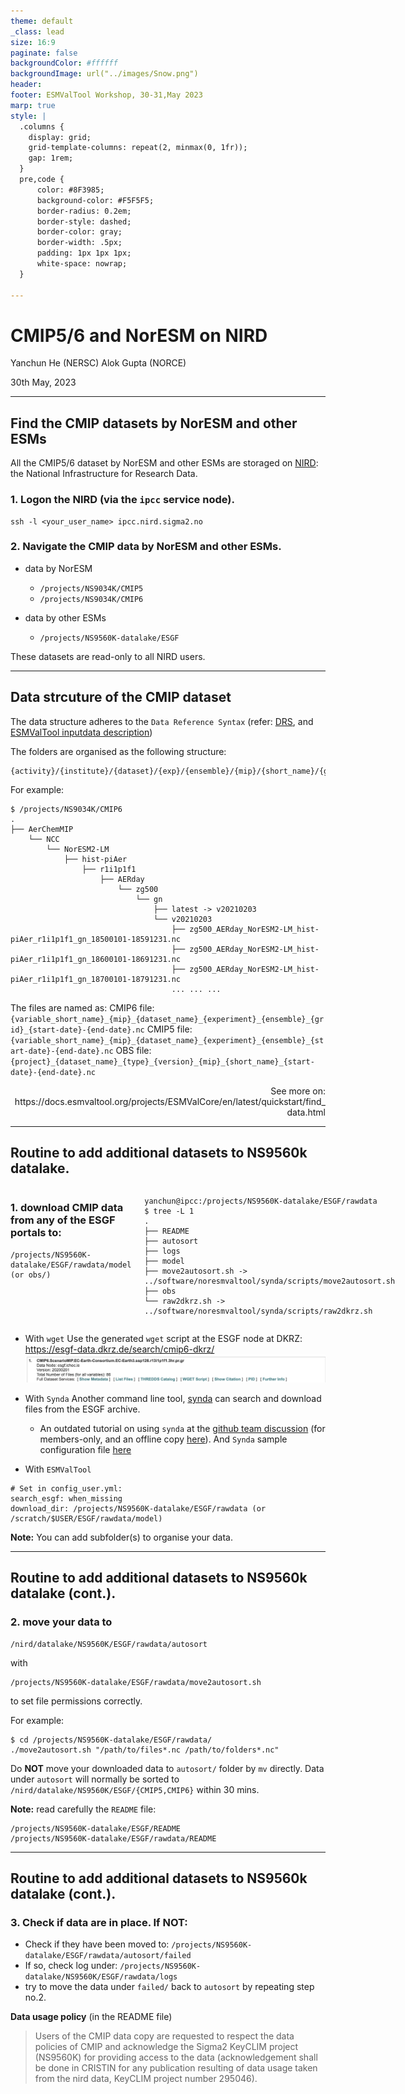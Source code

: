 ```yaml
---
theme: default
_class: lead
size: 16:9
paginate: false
backgroundColor: #ffffff
backgroundImage: url("../images/Snow.png")
header:
footer: ESMValTool Workshop, 30-31,May 2023
marp: true
style: |
  .columns {
    display: grid;
    grid-template-columns: repeat(2, minmax(0, 1fr));
    gap: 1rem;
  }
  pre,code {
      color: #8F3985;
      background-color: #F5F5F5;
      border-radius: 0.2em;
      border-style: dashed;
      border-color: gray;
      border-width: .5px;
      padding: 1px 1px 1px;
      white-space: nowrap;
  }

---
```

<!--
theme: default, gaia, and uncover
backgroundImage: url('https://marp.app/assets/hero-background.svg')
backgroundImage: url('../images/bccr16v9.png')
header: "![img](../images/institutes.png)"

<iframe
  src="http://noresmhub.github.io/noresm2cmor/"
  style="width:100%; height:40%;"
></iframe>

<iframe
  src="../misc/esmvaltool-on-nird-discussion-5.png"
  style="width:100%; height:30%;"
>

</iframe>

-->

<style>
section {
  font-size: 18px;
}
table, th, td {
  width: 896px;
  border:  none;
}

</style>

<!--
table {
  width:  100%;
}
-->


# CMIP5/6 and NorESM on NIRD

Yanchun He (NERSC)
Alok Gupta (NORCE)

30th May, 2023

<!--
---
# Multi columns in Marp slide

<div class="columns">
<div>

## Column 1

Lorem ipsum dolor sit amet consectetur adipisicing elit. Voluptas eveniet, corporis commodi vitae accusamus obcaecati dolor corrupti eaque id numquam officia velit sapiente incidunt dolores provident laboriosam praesentium nobis culpa.

</div>
<div>

## Column 2

Tempore ad exercitationem necessitatibus nulla, optio distinctio illo non similique? Laborum dolor odio, ipsam incidunt corrupti quia nemo quo exercitationem adipisci quidem nesciunt deserunt repellendus inventore deleniti reprehenderit at earum.

</div>
</div>

-->

---
## Find the CMIP datasets by NorESM and other ESMs

All the CMIP5/6 dataset by NorESM and other ESMs are storaged on [NIRD](https://documentation.sigma2.no/files_storage/nird/access_lmd.html): the National Infrastructure for Research Data.

### 1. Logon the NIRD (via the `ipcc` service node).

```
ssh -l <your_user_name> ipcc.nird.sigma2.no
```

### 2. Navigate the CMIP data by NorESM and other ESMs.

+ data by NorESM
    - `/projects/NS9034K/CMIP5`
    - `/projects/NS9034K/CMIP6`

+ data by other ESMs
    - `/projects/NS9560K-datalake/ESGF`

These datasets are read-only to all NIRD users.

---
## Data strcuture of the CMIP dataset

The data structure adheres to the `Data Reference Syntax` (refer: [DRS](https://www.ecmwf.int/sites/default/files/elibrary/2014/13713-data-reference-syntax-governing-standards-within-climate-research-data-archived-esgf.pdf), and [ESMValTool inputdata description](https://docs.esmvaltool.org/projects/ESMValCore/en/latest/quickstart/find_data.html))

The folders are organised as the following structure:

    {activity}/{institute}/{dataset}/{exp}/{ensemble}/{mip}/{short_name}/{grid}/{version}

For example:
```
$ /projects/NS9034K/CMIP6
.
├── AerChemMIP
    └── NCC
        └── NorESM2-LM
            ├── hist-piAer
                ├── r1i1p1f1
                    ├── AERday
                        └── zg500
                            └── gn
                                ├── latest -> v20210203
                                └── v20210203
                                    ├── zg500_AERday_NorESM2-LM_hist-piAer_r1i1p1f1_gn_18500101-18591231.nc
                                    ├── zg500_AERday_NorESM2-LM_hist-piAer_r1i1p1f1_gn_18600101-18691231.nc
                                    ├── zg500_AERday_NorESM2-LM_hist-piAer_r1i1p1f1_gn_18700101-18791231.nc
                                    ... ... ...
```

The files are named as:
CMIP6 file: `{variable_short_name}_{mip}_{dataset_name}_{experiment}_{ensemble}_{grid}_{start-date}-{end-date}.nc`
CMIP5 file: `{variable_short_name}_{mip}_{dataset_name}_{experiment}_{ensemble}_{start-date}-{end-date}.nc`
OBS file:   `{project}_{dataset_name}_{type}_{version}_{mip}_{short_name}_{start-date}-{end-date}.nc`

<div style="text-align: right;">
    See more on: https://docs.esmvaltool.org/projects/ESMValCore/en/latest/quickstart/find_data.html
</div>


---
## Routine to add additional datasets to NS9560k datalake.
<style scoped>
section {
  font-size: 14px;
}
</style>

<div class="columns">
<div>

### 1. download CMIP data from any of the ESGF portals to:
```
/projects/NS9560K-datalake/ESGF/rawdata/model (or obs/)
```

</div>
<div>

```
yanchun@ipcc:/projects/NS9560K-datalake/ESGF/rawdata
$ tree -L 1
.
├── README
├── autosort
├── logs
├── model
├── move2autosort.sh -> ../software/noresmvaltool/synda/scripts/move2autosort.sh
├── obs
└── raw2dkrz.sh -> ../software/noresmvaltool/synda/scripts/raw2dkrz.sh
```
</div>
</div>

+ With `wget`
Use the generated `wget` script at the ESGF node at DKRZ: https://esgf-data.dkrz.de/search/cmip6-dkrz/
![img](../images/dkrz.png)

+ With `Synda`
Another command line tool, [synda](https://espri-mod.github.io/synda/) can search and download files from the ESGF archive. 
    - An outdated tutorial on using `synda` at the [github team discussion](https://github.com/orgs/NorESMhub/teams/esmvaltool-on-nird/discussions/5) (for members-only, and an offline copy [here](../misc/esmvaltool-on-nird-discussion-5.png)). And `Synda` sample configuration file [here](https://github.com/NorESMhub/noresmvaltool/tree/master/synda/config)

+ With `ESMValTool`
```
# Set in config_user.yml:
search_esgf: when_missing
download_dir: /projects/NS9560K-datalake/ESGF/rawdata (or /scratch/$USER/ESGF/rawdata/model)
```
 
**Note:** You can add subfolder(s) to organise your data.

---
## Routine to add additional datasets to NS9560k datalake (cont.).
### 2. move your data to
```
/nird/datalake/NS9560K/ESGF/rawdata/autosort
```
with 
```
/projects/NS9560K-datalake/ESGF/rawdata/move2autosort.sh
```

to set file permissions correctly.

For example:
```
$ cd /projects/NS9560K-datalake/ESGF/rawdata/
./move2autosort.sh "/path/to/files*.nc /path/to/folders*.nc"
```

Do **NOT** move your downloaded data to `autosort/` folder by `mv` directly.
Data under `autosort` will normally be sorted to `/nird/datalake/NS9560K/ESGF/{CMIP5,CMIP6}` within 30 mins.

**Note:** read carefully the `README` file:
```
/projects/NS9560K-datalake/ESGF/README
/projects/NS9560K-datalake/ESGF/rawdata/README
```

---
## Routine to add additional datasets to NS9560k datalake (cont.).
### 3. Check if data are in place. If NOT:

+ Check if they have been moved to: `/projects/NS9560K-datalake/ESGF/rawdata/autosort/failed`
+ If so, check log under: `/projects/NS9560K-datalake/NS9560K/ESGF/rawdata/logs`
+ try to move the data under `failed/` back to `autosort` by repeating step no.2.


**Data usage policy** (in the README file)
>Users of the CMIP data copy are requested to respect the data policies of CMIP and acknowledge the Sigma2 KeyCLIM project (NS9560K) for providing access to the data (acknowledgement shall be done in CRISTIN for any publication resulting of data usage taken from the nird data, KeyCLIM project number 295046).


<!--
---
# Other business

1.  The user group of the IPCC node:
    + Address: ipcc-nird@googlegroups.com
    + Send email:
        - to subscribe: ipcc-nird+subscribe@googlegroups.com
        - to unsubscribe: ipcc-nird+unsubscribe@googlegroups.com 

-->
